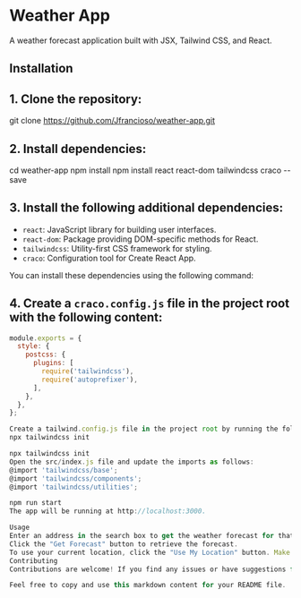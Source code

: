 # Weather App

A weather forecast application built with JSX, Tailwind CSS, and React.

## Installation

## 1. Clone the repository:

git clone https://github.com/Jfrancioso/weather-app.git


## 2. Install dependencies:

cd weather-app
npm install
npm install react react-dom tailwindcss craco --save

## 3. Install the following additional dependencies:

- `react`: JavaScript library for building user interfaces.
- `react-dom`: Package providing DOM-specific methods for React.
- `tailwindcss`: Utility-first CSS framework for styling.
- `craco`: Configuration tool for Create React App.

You can install these dependencies using the following command:


## 4. Create a `craco.config.js` file in the project root with the following content:

```javascript
module.exports = {
  style: {
    postcss: {
      plugins: [
        require('tailwindcss'),
        require('autoprefixer'),
      ],
    },
  },
};

Create a tailwind.config.js file in the project root by running the following command:
npx tailwindcss init

npx tailwindcss init
Open the src/index.js file and update the imports as follows:
@import 'tailwindcss/base';
@import 'tailwindcss/components';
@import 'tailwindcss/utilities';

npm run start
The app will be running at http://localhost:3000.

Usage
Enter an address in the search box to get the weather forecast for that location.
Click the "Get Forecast" button to retrieve the forecast.
To use your current location, click the "Use My Location" button. Make sure to grant permission for location access when prompted.
Contributing
Contributions are welcome! If you find any issues or have suggestions for improvement, please submit a pull request or open an issue on the GitHub repository.

Feel free to copy and use this markdown content for your README file.
